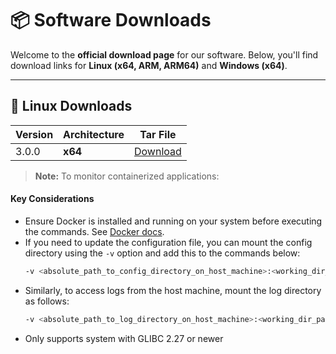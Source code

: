 # 📦 Software Downloads

Welcome to the **official download page** for our software. Below, you'll find download links for **Linux (x64, ARM, ARM64)** and **Windows (x64)**.

---

## 🐧 Linux Downloads
| Version | Architecture | Tar File                                                                                       |
| ------- | ------------ | ---------------------------------------------------------------------------------------------- |
| 3.0.0   | **x64**      | [Download](https://maicdn.micro.ai/MicroAI_AM_Agent/MicroAI_AM_agent_3.0.0-linux-amd64.tar.gz) |


> **Note:** To monitor containerized applications:
#### Key Considerations
- Ensure Docker is installed and running on your system before executing the commands. See [Docker docs](https://docs.docker.com/engine/install/).
- If you need to update the configuration file, you can mount the config directory using the `-v` option and add this to the commands below:  
  ```bash
  -v <absolute_path_to_config_directory_on_host_machine>:<working_dir_path>/MicroAI_AM_agent/config
  ```
- Similarly, to access logs from the host machine, mount the log directory as follows:  
  ```bash
  -v <absolute_path_to_log_directory_on_host_machine>:<working_dir_path>/MicroAI_AM_agent/data/logs
  ```
- Only supports system with GLIBC 2.27 or newer

